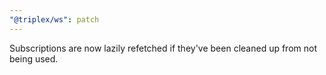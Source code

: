 ```yaml
---
"@triplex/ws": patch
---
```


Subscriptions are now lazily refetched if they've been cleaned up from not being used.
